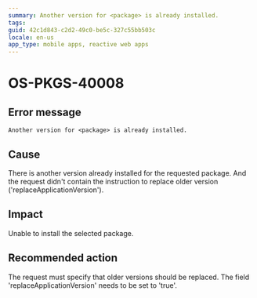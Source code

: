 ```yaml
---
summary: Another version for <package> is already installed.
tags:
guid: 42c1d843-c2d2-49c0-be5c-327c55bb503c
locale: en-us
app_type: mobile apps, reactive web apps
---
```


# OS-PKGS-40008

## Error message

`Another version for <package> is already installed.`

## Cause

There is another version already installed for the requested package.
And the request didn't contain the instruction to replace older version ('replaceApplicationVersion').

## Impact

Unable to install the selected package.

## Recommended action

The request must specify that older versions should be replaced.
The field 'replaceApplicationVersion' needs to be set to 'true'.

